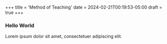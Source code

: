 +++
title = 'Method of Teaching'
date = 2024-02-21T00:19:53-05:00
draft = true
+++

### Hello World

Lorem ipsum dolor sit amet, consectetuer adipiscing elit.